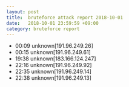 ```yaml
---
layout: post
title:  bruteforce attack report 2018-10-01
date:   2018-10-01 23:59:59 +09:00
category: bruteforce report
---
```


* 00:09 unknown[191.96.249.26]
* 00:15 unknown[191.96.249.61]
* 19:38 unknown[183.166.124.247]
* 22:16 unknown[191.96.249.92]
* 22:35 unknown[191.96.249.14]
* 22:38 unknown[191.96.249.13]
